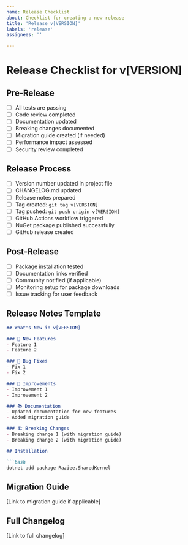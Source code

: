 ```yaml
---
name: Release Checklist
about: Checklist for creating a new release
title: 'Release v[VERSION]'
labels: 'release'
assignees: ''

---
```


# Release Checklist for v[VERSION]

## Pre-Release

- [ ] All tests are passing
- [ ] Code review completed
- [ ] Documentation updated
- [ ] Breaking changes documented
- [ ] Migration guide created (if needed)
- [ ] Performance impact assessed
- [ ] Security review completed

## Release Process

- [ ] Version number updated in project file
- [ ] CHANGELOG.md updated
- [ ] Release notes prepared
- [ ] Tag created: `git tag v[VERSION]`
- [ ] Tag pushed: `git push origin v[VERSION]`
- [ ] GitHub Actions workflow triggered
- [ ] NuGet package published successfully
- [ ] GitHub release created

## Post-Release

- [ ] Package installation tested
- [ ] Documentation links verified
- [ ] Community notified (if applicable)
- [ ] Monitoring setup for package downloads
- [ ] Issue tracking for user feedback

## Release Notes Template

```markdown
## What's New in v[VERSION]

### 🚀 New Features
- Feature 1
- Feature 2

### 🐛 Bug Fixes
- Fix 1
- Fix 2

### 🔧 Improvements
- Improvement 1
- Improvement 2

### 📚 Documentation
- Updated documentation for new features
- Added migration guide

### 🏗️ Breaking Changes
- Breaking change 1 (with migration guide)
- Breaking change 2 (with migration guide)

## Installation

```bash
dotnet add package Raziee.SharedKernel
```

## Migration Guide

[Link to migration guide if applicable]

## Full Changelog

[Link to full changelog]
```
